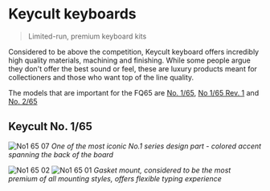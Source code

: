 # Keycult keyboards

> Limited-run, premium keyboard kits

Considered to be above the competition, Keycult keyboard offers incredibly high quality materials, machining and finishing. While some people argue they don't offer the best sound or feel, these are luxury products meant for collectioners and those who want top of the line quality.

The models that are important for the FQ65 are [No. 1/65](https://keycult.com/collections/january-2019-release/products/no-1-65al), [No 1/65 Rev. 1](https://keycult.com/pages/no-1-60-no-1-65) and [No. 2/65](https://keycult.com/products/no-2-65)

## Keycult No. 1/65
![No1 65 07](https://user-images.githubusercontent.com/99119828/152774942-858986d1-9751-4b39-8b55-7fd922e8dd15.jpeg)
_One of the most iconic No.1 series design part - colored accent spanning the back of the board_

![No1 65 02](https://user-images.githubusercontent.com/99119828/152774953-f3ab7315-332e-4d16-a3df-820fe39417d9.jpg)
![No1 65 01](https://user-images.githubusercontent.com/99119828/152774975-949701b9-440e-4e3e-bb72-0f5b7d56379a.jpg)
_Gasket mount, considered to be the most premium of all mounting styles, offers flexible typing experience_

